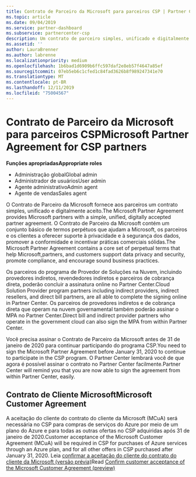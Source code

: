 ```yaml
---
title: Contrato de Parceiro da Microsoft para parceiros CSP | Partner Center
ms.topic: article
ms.date: 09/04/2019
ms.service: partner-dashboard
ms.subservice: partnercenter-csp
description: Um contrato de parceiro simples, unificado e digitalmente aceito.
ms.assetid: ''
author: LauraBrenner
ms.author: labrenne
ms.localizationpriority: medium
ms.openlocfilehash: 1b6bad1d6909b6ffc597daf2e8eb57f4647a85ef
ms.sourcegitcommit: 07eb5eb6c1cfed1c84fad3626b8f989247341e70
ms.translationtype: MT
ms.contentlocale: pt-BR
ms.lasthandoff: 12/11/2019
ms.locfileid: "75004567"
---
```

# <a name="microsoft-partner-agreement-for-csp-partners"></a><span data-ttu-id="3b48c-103">Contrato de Parceiro da Microsoft para parceiros CSP</span><span class="sxs-lookup"><span data-stu-id="3b48c-103">Microsoft Partner Agreement for CSP partners</span></span> 

<span data-ttu-id="3b48c-104">**Funções apropriadas**</span><span class="sxs-lookup"><span data-stu-id="3b48c-104">**Appropriate roles**</span></span>
-   <span data-ttu-id="3b48c-105">Administração global</span><span class="sxs-lookup"><span data-stu-id="3b48c-105">Global admin</span></span>
-   <span data-ttu-id="3b48c-106">Administrador de usuários</span><span class="sxs-lookup"><span data-stu-id="3b48c-106">User admin</span></span>
-   <span data-ttu-id="3b48c-107">Agente administrativo</span><span class="sxs-lookup"><span data-stu-id="3b48c-107">Admin agent</span></span>
-   <span data-ttu-id="3b48c-108">Agente de vendas</span><span class="sxs-lookup"><span data-stu-id="3b48c-108">Sales agent</span></span>

<span data-ttu-id="3b48c-109">O Contrato de Parceiro da Microsoft fornece aos parceiros um contrato simples, unificado e digitalmente aceito.</span><span class="sxs-lookup"><span data-stu-id="3b48c-109">The Microsoft Partner Agreement provides Microsoft partners with a simple, unified, digitally accepted partner agreement.</span></span> <span data-ttu-id="3b48c-110">O Contrato de Parceiro da Microsoft contém um conjunto básico de termos perpétuos que ajudam a Microsoft, os parceiros e os clientes a oferecer suporte à privacidade e à segurança dos dados, promover a conformidade e incentivar práticas comerciais sólidas.</span><span class="sxs-lookup"><span data-stu-id="3b48c-110">The Microsoft Partner Agreement contains a core set of perpetual terms that help Microsoft,partners, and customers support data privacy and security, promote compliance, and encourage sound business practices.</span></span>   

<span data-ttu-id="3b48c-111">Os parceiros do programa de Provedor de Soluções na Nuvem, incluindo provedores indiretos, revendedores indiretos e parceiros de cobrança direta, poderão concluir a assinatura online no Partner Center.</span><span class="sxs-lookup"><span data-stu-id="3b48c-111">Cloud Solution Provider program partners including indirect providers, indirect resellers, and direct bill partners, are all able to complete the signing online in Partner Center.</span></span> <span data-ttu-id="3b48c-112">Os parceiros de provedores indiretos e de cobrança direta que operam na nuvem governamental também poderão assinar o MPA no Partner Center.</span><span class="sxs-lookup"><span data-stu-id="3b48c-112">Direct bill and indirect provider partners who operate in the government cloud can also sign the MPA from within Partner Center.</span></span>

<span data-ttu-id="3b48c-113">Você precisa assinar o Contrato de Parceiro da Microsoft antes de 31 de janeiro de 2020 para continuar participando do programa CSP.</span><span class="sxs-lookup"><span data-stu-id="3b48c-113">You need to sign the Microsoft Partner Agreement before January 31, 2020 to continue to participate in the CSP program.</span></span> <span data-ttu-id="3b48c-114">O Partner Center lembrará você de que agora é possível assinar o contrato no Partner Center facilmente.</span><span class="sxs-lookup"><span data-stu-id="3b48c-114">Partner Center will remind you that you are now able to sign the agreement from within Partner Center, easily.</span></span> 

## <a name="microsoft-customer-agreement"></a><span data-ttu-id="3b48c-115">Contrato de Cliente Microsoft</span><span class="sxs-lookup"><span data-stu-id="3b48c-115">Microsoft Customer Agreement</span></span>

<span data-ttu-id="3b48c-116">A aceitação do cliente do contrato do cliente da Microsoft (MCuA) será necessária no CSP para compras de serviços do Azure por meio de um plano do Azure e para todas as outras ofertas no CSP adquiridas após 31 de janeiro de 2020.</span><span class="sxs-lookup"><span data-stu-id="3b48c-116">Customer acceptance of the Microsoft Customer Agreement (MCuA) will be required in CSP for purchases of Azure services through an Azure plan, and for all other offers in CSP purchased after January 31, 2020.</span></span> <span data-ttu-id="3b48c-117">Leia [confirmar a aceitação do cliente do contrato do cliente da Microsoft (versão prévia)](confirm-customer-agreement.md)</span><span class="sxs-lookup"><span data-stu-id="3b48c-117">Read [Confirm customer acceptance of the Microsoft Customer Agreement (preview)](confirm-customer-agreement.md)</span></span>
 











